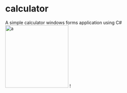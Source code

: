 # calculator
A simple calculator windows forms application using C#
<img src="F:\git\Capture.PNG" alt="a" width="200"/>
[](F:\git\Capture.PNG)!
